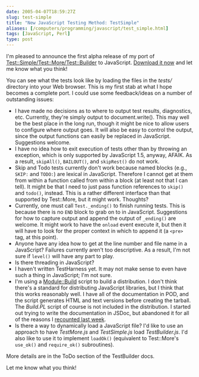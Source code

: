 ```yaml
--- 
date: 2005-04-07T18:59:27Z
slug: test-simple
title: "New JavaScript Testing Method: TestSimple"
aliases: [/computers/programming/javascript/test_simple.html]
tags: [JavaScript, Perl]
type: post
---
```


I'm pleased to announce the first alpha release of my port of
[Test::Simple/Test::More/Test::Builder] to JavaScript. [Download it now] and let
me know what you think!

You can see what the tests look like by loading the files in the *tests/*
directory into your Web browser. This is my first stab at what I hope becomes a
complete port. I could use some feedback/ideas on a number of outstanding
issues:

-   I have made no decisions as to where to output test results, diagnostics,
    etc. Currently, they're simply output to document.write(). This may well be
    the best place in the long run, though it might be nice to allow users to
    configure where output goes. It will also be easy to control the output,
    since the output functions can easily be replaced in JavaScript. Suggestions
    welcome.
-   I have no idea how to exit execution of tests other than by throwing an
    exception, which is only supported by JavaScript 1.5, anyway, AFAIK. As a
    result, `skipAll()`, `BAILOUT()`, and `skipRest()` do not work.
-   Skip and Todo tests currently don't work because named blocks (e.g., `SKIP:`
    and `TODO:`) are lexical in JavaScript. Therefore I cannot get at them from
    within a function called from within a block (at least not that I can tell).
    It might be that I need to just pass function references to `skip()` and
    `todo()`, instead. This is a rather different interface than that supported
    by Test::More, but it might work. Thoughts?
-   Currently, one must call `Test._ending()` to finish running tests. This is
    because there is no `END` block to grab on to in JavaScript. Suggestions for
    how to capture output and append the output of `_ending()` are welcome. It
    might work to have the `onload` event execute it, but then it will have to
    look for the proper context in which to append it (a `<pre>` tag, at this
    point).
-   Anyone have any idea how to get at the line number and file name in a
    JavaScript? Failures currently aren't too descriptive. As a result, I'm not
    sure if `level()` will have any part to play.
-   Is there threading in JavaScript?
-   I haven't written TestHarness yet. It may not make sense to even have such a
    thing in JavaScript; I'm not sure.
-   I'm using a [Module::Build] script to build a distribution. I don't think
    there's a standard for distributing JavaScript libraries, but I think that
    this works reasonably well. I have all of the documentation in POD, and the
    script generates HTML and text versions before creating the tarball. The
    *Build.PL* script of course is not included in the distribution. I started
    out trying to write the documentation in JSDoc, but abandoned it for all of
    the reasons I [recounted last week].
-   Is there a way to dynamically load a JavaScript file? I'd like to use an
    approach to have *TestMore.js* and *TestSimple.js* load *TestBuilder.js*.
    I'd also like to use it to implement `loadOk()` (equivalent to Test::More's
    `use_ok()` and `require_ok()` subroutines).

More details are in the ToDo section of the TestBuilder docs.

Let me know what you think!

  [Test::Simple/Test::More/Test::Builder]: search.cpan.org/dist/Test-Simple/
    "Read the Test::Simple/Test::Builder/Test::More documentation on CPAN"
  [Download it now]: http://www.justatheory.com/downloads/TestBuilder-0.01.tar.gz
    "Download TestSimple 0.01 Now"
  [Module::Build]: http://search.cpan.org/dist/Module-Build/
    "Read the Module::Build documentation on CPAN"
  [recounted last week]: http://www.justatheory.com/computers/programming/javascript/no_jsdoc_please.html
    "JSDoc Doesn't Quite do the Trick for Me"
